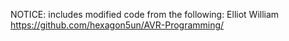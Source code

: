 NOTICE: includes modified code from the following: 
    Elliot William https://github.com/hexagon5un/AVR-Programming/
